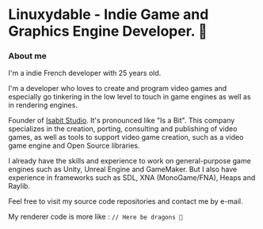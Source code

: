 # Linuxydable - Indie Game and Graphics Engine Developer. 🐲




### About me
I'm a indie French developer with 25 years old.

I'm a developer who loves to create and program video games and especially go tinkering in the low level to touch in game engines as well as in rendering engines.

Founder of [Isabit Studio](https://github.com/Isabit-Studio). It's pronounced like "Is a Bit".
This company specializes in the creation, porting, consulting and publishing of video games, as well as tools to support video game creation, such as a video game engine and Open Source libraries.

I already have the skills and experience to work on general-purpose game engines such as Unity, Unreal Engine and GameMaker. But I also have experience in frameworks such as SDL, XNA (MonoGame/FNA), Heaps and Raylib.

Feel free to visit my source code repositories and contact me by e-mail.




My renderer code is more like : `// Here be dragons 🐲`
